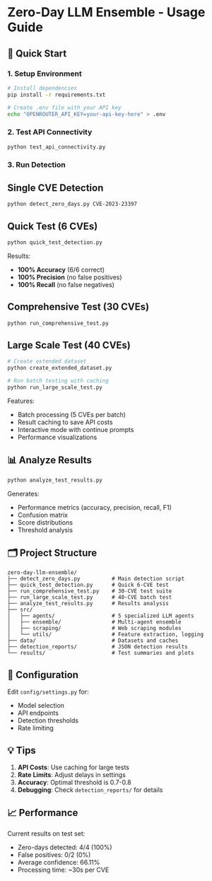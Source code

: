 # Zero-Day LLM Ensemble - Usage Guide

## 🚀 Quick Start

### 1. Setup Environment

```bash
# Install dependencies
pip install -r requirements.txt

# Create .env file with your API key
echo "OPENROUTER_API_KEY=your-api-key-here" > .env
```

### 2. Test API Connectivity

```bash
python test_api_connectivity.py
```

### 3. Run Detection

## Single CVE Detection

```bash
python detect_zero_days.py CVE-2023-23397
```

## Quick Test (6 CVEs)

```bash
python quick_test_detection.py
```

Results:
- **100% Accuracy** (6/6 correct)
- **100% Precision** (no false positives)
- **100% Recall** (no false negatives)

## Comprehensive Test (30 CVEs)

```bash
python run_comprehensive_test.py
```

## Large Scale Test (40 CVEs)

```bash
# Create extended dataset
python create_extended_dataset.py

# Run batch testing with caching
python run_large_scale_test.py
```

Features:
- Batch processing (5 CVEs per batch)
- Result caching to save API costs
- Interactive mode with continue prompts
- Performance visualizations

## 📊 Analyze Results

```bash
python analyze_test_results.py
```

Generates:
- Performance metrics (accuracy, precision, recall, F1)
- Confusion matrix
- Score distributions
- Threshold analysis

## 🗂️ Project Structure

```
zero-day-llm-ensemble/
├── detect_zero_days.py          # Main detection script
├── quick_test_detection.py      # Quick 6-CVE test
├── run_comprehensive_test.py    # 30-CVE test suite
├── run_large_scale_test.py      # 40-CVE batch test
├── analyze_test_results.py      # Results analysis
├── src/
│   ├── agents/                  # 5 specialized LLM agents
│   ├── ensemble/                # Multi-agent ensemble
│   ├── scraping/                # Web scraping modules
│   └── utils/                   # Feature extraction, logging
├── data/                        # Datasets and caches
├── detection_reports/           # JSON detection results
└── results/                     # Test summaries and plots
```

## 🔧 Configuration

Edit `config/settings.py` for:
- Model selection
- API endpoints
- Detection thresholds
- Rate limiting

## 💡 Tips

1. **API Costs**: Use caching for large tests
2. **Rate Limits**: Adjust delays in settings
3. **Accuracy**: Optimal threshold is 0.7-0.8
4. **Debugging**: Check `detection_reports/` for details

## 📈 Performance

Current results on test set:
- Zero-days detected: 4/4 (100%)
- False positives: 0/2 (0%)
- Average confidence: 66.11%
- Processing time: ~30s per CVE
